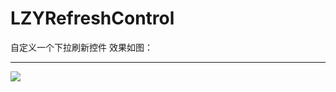 # LZYRefreshControl
自定义一个下拉刷新控件
效果如图： 
***
![](http://a3.qpic.cn/psb?/V108C79L3u8Kpq/8x8NOk*V19simvyT43Tv*8Eb8iSGzIhsJI.tHkdQOwI!/c/dPsAAAAAAAAA&bo=MQE0AjEBNAICByM!&rf=viewer_4)